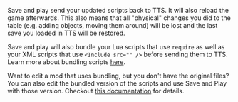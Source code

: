 Save and play send your updated scripts back to TTS.
It will also reload the game afterwards.
This also means that all "physical" changes you did to the table (e.g. adding objects, moving them around) will be lost and the last save you loaded in TTS will be restored.

Save and play will also bundle your Lua scripts that use `require` as well as your XML scripts that use `<Include src="" />` before sending them to TTS.
Learn more about bundling scripts [here](https://sebaestschjin.github.io/tts-tools/editor/latest/bundling.html).

Want to edit a mod that uses bundling, but you don't have the original files?
You can also edit the bundled version of the scripts and use Save and Play with those version.
Checkout [this documentation](https://sebaestschjin.github.io/tts-tools/editor/latest/bundling.html#saveAndPlay) for details.
